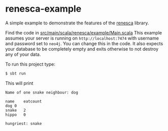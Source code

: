 # renesca-example

A simple example to demonstrate the features of the [renesca](https://github.com/renesca/renesca) library.

Find the code in [src/main/scala/renesca/example/Main.scala](https://github.com/renesca/renesca-example/blob/master/src/main/scala/renesca/example/Main.scala)
This example assumes your server is running on `http://localhost:7474` with username and password set to `neo4j`.
You can change this in the code.
It also expects your database to be completely empty and exits otherwise to not destroy any of your data.

To run this project type:
```sh
$ sbt run
```


This will print

```
Name of one snake neighbour: dog

name	eatcount
dog	0
snake	2
hippo	0

hungriest: snake
```
